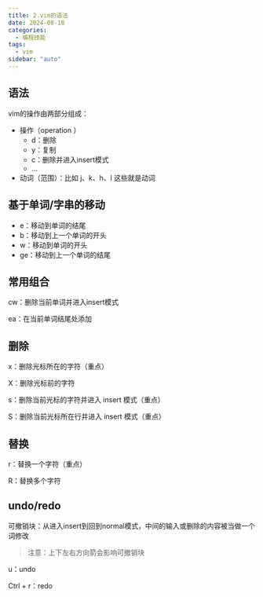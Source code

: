```yaml
---
title: 2.vim的语法
date: 2024-08-18
categories:
  - 编程技能
tags:
  - vim 
sidebar: "auto"
---
```


## 语法

vim的操作由两部分组成：

- 操作（operation ）
  - d：删除
  - y：复制
  - c：删除并进入insert模式
  - ... 
- 动词（范围）：比如 j、k、h、l 这些就是动词

## 基于单词/字串的移动

- e：移动到单词的结尾
- b：移动到上一个单词的开头
- w：移动到单词的开头
- ge：移动到上一个单词的结尾

## 常用组合

cw：删除当前单词并进入insert模式

ea：在当前单词结尾处添加

## 删除

x：删除光标所在的字符（重点）

X：删除光标前的字符

s：删除当前光标的字符并进入 insert 模式（重点）

S：删除当前光标所在行并进入 insert 模式（重点）

## 替换

r：替换一个字符（重点）

R：替换多个字符

## undo/redo

可撤销块：从进入insert到回到normal模式，中间的输入或删除的内容被当做一个词修改

> 注意：上下左右方向箭会影响可撤销块

u：undo

Ctrl + r：redo

